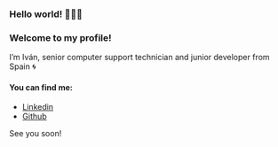 ### Hello world! 👋👋👋

### Welcome to my profile!

I’m Iván, senior computer support technician and junior developer from Spain  :cyclone:

#### You can find me:
- [Linkedin](https://www.linkedin.com/in/ivanmontes/)
- [Github](https://github.com/Ivan-Montes)

See you soon!

<!--
**Ivan-Montes/Ivan-Montes** is a ✨ _special_ ✨ repository because its `README.md` (this file) appears on your GitHub profile.

Here are some ideas to get you started:

- 🔭 I’m currently working on ...
- 🌱 I’m currently learning ...
- 👯 I’m looking to collaborate on ...
- 🤔 I’m looking for help with ...
- 💬 Ask me about ...
- 📫 How to reach me: ...
- 😄 Pronouns: ...
- ⚡ Fun fact: ...

:construction::construction::shinto_shrine::shinto_shrine: Under construction :shinto_shrine::shinto_shrine::construction::construction:

-->
